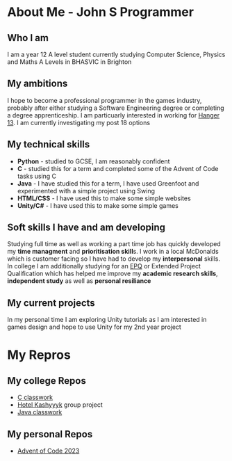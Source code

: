 # About Me - John S Programmer
## Who I am
I am a year 12 A level student currently studying Computer Science, Physics and Maths A Levels in BHASVIC in Brighton  

## My ambitions
I hope to become a professional programmer in the games industry, probably after either studying a Software Engineering degree or completing a degree apprenticeship. I am particuarly interested in working for [Hanger 13](https://hangar13games.com/). I am currently investigating my post 18 options    

## My technical skills
- **Python** - studied to GCSE, I am reasonably confident
- **C** - studied this for a term and completed some of the Advent of Code tasks using C
- **Java** - I have studied this for a term, I have used Greenfoot and experimented with a simple project using Swing
- **HTML/CSS** - I have used this to make some simple websites
- **Unity/C#** - I have used this to make some simple games

## Soft skills I have and am developing
Studying full time as well as working a part time job has quickly developed my **time managment** and **prioritisation skill**s.
I work in a local McDonalds which is customer facing so I have had to develop my **interpersonal** skills.
In college I am additionally studying for an [EPQ](https://en.wikipedia.org/wiki/Extended_Project_Qualification) or Extended Project Qualification which has helped me improve my **academic research skills**, **independent study** as well as **personal resiliance**

## My current projects
In my personal time I am exploring Unity tutorials as I am interested in games design and hope to use Unity for my 2nd year project

# My Repros
## My college Repos

- [C classwork](https://github.com/BHASVIC-Tim/CTasks)  
- [Hotel Kashyyyk](https://github.com/BHASVIC-Tim/Kashyyyk) group project  
- [Java classwork](https://github.com/BHASVIC-Tim/JavaClaswork)

## My personal Repos

- [Advent of Code 2023](https://github.com/BHASVIC-Tim/AdventOfCode2023)
  




